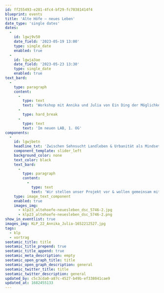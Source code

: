 ```yaml
---
id: ff255493-e281-4fc4-bf29-fc70381414f4
blueprint: events
title: 'Alte Höfe – neues Leben'
date_type: 'single dates'
dates:
  -
    id: lgwj9v50
    date_field: '2023-05-19 13:00'
    type: single_date
    enabled: true
  -
    id: lgwja3ae
    date_field: '2023-05-23 13:30'
    type: single_date
    enabled: true
text_bard:
  -
    type: paragraph
    content:
      -
        type: text
        text: 'Workshop mit Annika und Julia von Ein Ding der Möglichkeit'
      -
        type: hard_break
      -
        type: text
        text: 'Im neuen LAB, 1. OG'
components:
  -
    id: lgwjbetn
    headline_txt: 'Zwischen Sehnsucht Landleben & Urbanität als Mindset'
    component_template: slider_left
    background_color: none
    text_color: black
    text_bard:
      -
        type: paragraph
        content:
          -
            type: text
            text: 'Wir stellen unser Projekt vor & wollen gemeinsam mit euch Zukunftsszenarien für die Nutzung alter Immobilien auf dem Land entwickeln.'
    type: image_text_component
    enabled: true
    images_img:
      - klp23_altehoefe-neuesleben_dsc_5746-2.jpg
      - klp23_altehoefe-neuesleben_dsc_5746-2.png
show_in_eventlist: true
images_img: KLP_22_Annika_Julia-1652212527.jpg
tags:
  - klp
  - vortrag
seotamic_title: title
seotamic_title_prepend: true
seotamic_title_append: true
seotamic_meta_description: empty
seotamic_open_graph_title: title
seotamic_open_graph_description: general
seotamic_twitter_title: title
seotamic_twitter_description: general
updated_by: c5c3cda0-a87c-4527-b49b-ef338041cae9
updated_at: 1682455133
---
```

